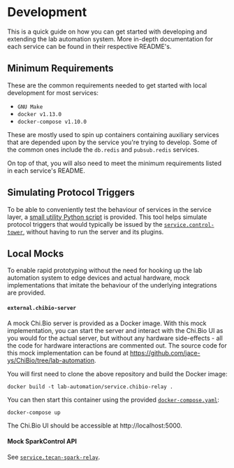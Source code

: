 # Development

This is a quick guide on how you can get started with developing and extending the lab automation system. More in-depth documentation for each service can be found in their respective README's.

## Minimum Requirements

These are the common requirements needed to get started with local development for most services:

- `GNU Make`
- `docker v1.13.0`
- `docker-compose v1.10.0`

These are mostly used to spin up containers containing auxiliary services that are depended upon by the service you're trying to develop. Some of the common ones include the `db.redis` and `pubsub.redis` services.

On top of that, you will also need to meet the minimum requirements listed in each service's README.

## Simulating Protocol Triggers

To be able to conveniently test the behaviour of services in the service layer, a [small utility Python script](../protocols) is provided. This tool helps simulate protocol triggers that would typically be issued by the [`service.control-tower`](../services/control-tower), without having to run the server and its plugins.

## Local Mocks

To enable rapid prototyping without the need for hooking up the lab automation system to edge devices and actual hardware, mock implementations that imitate the behaviour of the underlying integrations are provided.

#### `external.chibio-server`

A mock Chi.Bio server is provided as a Docker image. With this mock implementation, you can start the server and interact with the Chi.Bio UI as you would for the actual server, but without any hardware side-effects - all the code for hardware interactions are commented out. The source code for this mock implementation can be found at https://github.com/jace-ys/ChiBio/tree/lab-automation.

You will first need to clone the above repository and build the Docker image:

```
docker build -t lab-automation/service.chibio-relay .
```

You can then start this container using the provided [`docker-compose.yaml`](../docker-compose.yaml):

```
docker-compose up
```

The Chi.Bio UI should be accessible at http://localhost:5000.

#### Mock SparkControl API

See [`service.tecan-spark-relay`](../services/tecan-spark-relay).
